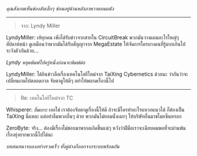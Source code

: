 _คุณสังเกตเห็นช่องลับเล็กๆ ซ่อนอยู่ด้านหลังภาพวาดบนผนัง_

---

> จาก: Lyndy Miller

LyndyMiller: เฮ้ทุกคน เพิ่งได้รับข่าวจากสายใน CircuitBreak พวกมันวางแผนอะไรใหญ่ๆ สัปดาห์หน้า ดูเหมือนว่าพวกมันได้รับสัญญาจาก MegaEstate ให้จัดการใครบางคนที่รู้มากเกินไป ระวังตัวกันด้วย...

_Lyndy หยุดพิมพ์ไปครู่หนึ่งก่อนจะพิมพ์ต่อ_

LyndyMiller: ได้ยินข่าวลือเรื่องเทคโนโลยีใหม่จาก TaiXing Cybernetics ด้วยนะ ว่ากันว่าจะเปลี่ยนเกมไปตลอดกาล จับตาดูให้ดีๆ อย่าให้พลาดเรื่องนี้ไป

---

> Re: เทคโนโลยีใหม่จาก TC

Whisperer: _ยิ้มเยาะ_ เออใช่ เราต้องจับตาดูเรื่องนี้ให้ดี ถ้าจะมีใครทำอะไรแหวกแนวได้ ก็ต้องเป็น TaiXing นี่แหละ แต่อย่าลืมพวกอื่นๆ ด้วย พวกมันไม่ยอมนั่งเฉยๆ ให้บริษัทอื่นมาขโมยซีนหรอก

ZeroByte: จริง... ต้องมีเรื่องไม่ชอบมาพากลเกิดขึ้นแน่ๆ หวังว่าฝีมือเราจะเฉียบคมพอที่จะผ่านพ้นเรื่องยุ่งยากพวกนี้ไปได้นะ

_บทสนทนาจบลงอย่างรวดเร็ว ทั้งคู่ต่างก็ออกจากระบบพร้อมกัน_
